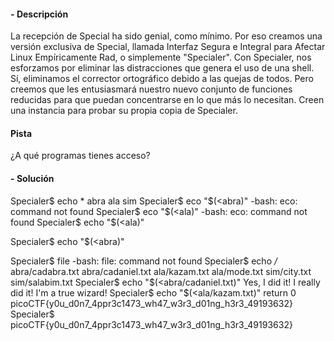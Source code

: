 #### - **Descripción** 
La recepción de Special ha sido genial, como mínimo. Por eso creamos una versión exclusiva de Special, llamada Interfaz Segura e Integral para Afectar Linux Empíricamente Rad, o simplemente "Specialer". Con Specialer, nos esforzamos por eliminar las distracciones que genera el uso de una shell. Sí, eliminamos el corrector ortográfico debido a las quejas de todos. Pero creemos que les entusiasmará nuestro nuevo conjunto de funciones reducidas para que puedan concentrarse en lo que más lo necesitan. Creen una instancia para probar su propia copia de Specialer.

#### Pista 
¿A qué programas tienes acceso?
#### - **Solución** 
Specialer$ echo *
abra ala sim
Specialer$ eco "$(<abra)"
-bash: eco: command not found
Specialer$ eco "$(<ala)"
-bash: eco: command not found
Specialer$ echo "$(<ala)"

Specialer$ echo "$(<abra)"

Specialer$ file
-bash: file: command not found
Specialer$ echo */*
abra/cadabra.txt abra/cadaniel.txt ala/kazam.txt ala/mode.txt sim/city.txt sim/salabim.txt
Specialer$ echo "$(<abra/cadaniel.txt)"
Yes, I did it! I really did it! I'm a true wizard!
Specialer$ echo "$(<ala/kazam.txt)"
return 0 picoCTF{y0u_d0n7_4ppr3c1473_wh47_w3r3_d01ng_h3r3_49193632}
Specialer$
picoCTF{y0u_d0n7_4ppr3c1473_wh47_w3r3_d01ng_h3r3_49193632}
